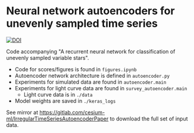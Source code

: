 # Neural network autoencoders for unevenly sampled time series
[![DOI](https://zenodo.org/badge/90776775.svg)](https://zenodo.org/badge/latestdoi/90776775)

Code accompanying "A recurrent neural network for classification of unevenly sampled variable stars".

- Code for scores/figures is found in `figures.ipynb`
- Autoencoder network architecture is defined in `autoencoder.py`
- Experiments for simulated data are found in `autoencoder.main`
- Experiments for light curve data are found in `survey_autoencoder.main`
    - Light curve data is in `./data`
- Model weights are saved in `./keras_logs`

See mirror at https://gitlab.com/cesium-ml/IrregularTimeSeriesAutoencoderPaper to download the full set of input data.
